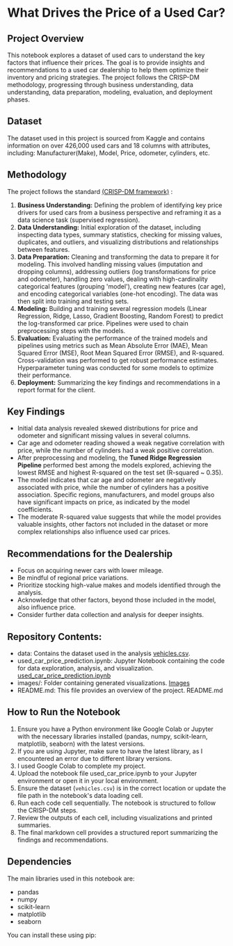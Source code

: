 # What Drives the Price of a Used Car?

## Project Overview

This notebook explores a dataset of used cars to understand the key factors that influence their prices. The goal is to provide insights and recommendations to a used car dealership to help them optimize their inventory and pricing strategies. The project follows the CRISP-DM methodology, progressing through business understanding, data understanding, data preparation, modeling, evaluation, and deployment phases.

## Dataset

The dataset used in this project is sourced from Kaggle and contains information on over 426,000 used cars and 18 columns with attributes, including: Manufacturer(Make), Model, Price, odometer, cylinders, etc. 

## Methodology

The project follows the standard [(CRISP-DM framework)](https://github.com/gethiten/used_car_price/tree/main/images/crisp.png) :

1.  **Business Understanding:** Defining the problem of identifying key price drivers for used cars from a business perspective and reframing it as a data science task (supervised regression).
2.  **Data Understanding:** Initial exploration of the dataset, including inspecting data types, summary statistics, checking for missing values, duplicates, and outliers, and visualizing distributions and relationships between features.
3.  **Data Preparation:** Cleaning and transforming the data to prepare it for modeling. This involved handling missing values (imputation and dropping columns), addressing outliers (log transformations for price and odometer), handling zero values, dealing with high-cardinality categorical features (grouping 'model'), creating new features (car age), and encoding categorical variables (one-hot encoding). The data was then split into training and testing sets.
4.  **Modeling:** Building and training several regression models (Linear Regression, Ridge, Lasso, Gradient Boosting, Random Forest) to predict the log-transformed car price. Pipelines were used to chain preprocessing steps with the models.
5.  **Evaluation:** Evaluating the performance of the trained models and pipelines using metrics such as Mean Absolute Error (MAE), Mean Squared Error (MSE), Root Mean Squared Error (RMSE), and R-squared. Cross-validation was performed to get robust performance estimates. Hyperparameter tuning was conducted for some models to optimize their performance.
6.  **Deployment:** Summarizing the key findings and recommendations in a report format for the client.

## Key Findings

*   Initial data analysis revealed skewed distributions for price and odometer and significant missing values in several columns.
*   Car age and odometer reading showed a weak negative correlation with price, while the number of cylinders had a weak positive correlation.
*   After preprocessing and modeling, the **Tuned Ridge Regression Pipeline** performed best among the models explored, achieving the lowest RMSE and highest R-squared on the test set (R-squared ~ 0.35).
*   The model indicates that car age and odometer are negatively associated with price, while the number of cylinders has a positive association.
Specific regions, manufacturers, and model groups also have significant impacts on price, as indicated by the model coefficients.
*   The moderate R-squared value suggests that while the model provides valuable insights, other factors not included in the dataset or more complex relationships also influence used car prices.

## Recommendations for the Dealership

*   Focus on acquiring newer cars with lower mileage.
*   Be mindful of regional price variations.
*   Prioritize stocking high-value makes and models identified through the analysis.
*   Acknowledge that other factors, beyond those included in the model, also influence price.
*   Consider further data collection and analysis for deeper insights.

## Repository Contents:
    
  *  data: Contains the dataset used in the analysis [vehicles.csv](https://github.com/gethiten/used_car_price/tree/main/data/).
  *  used_car_price_prediction.ipynb: Jupyter Notebook containing the code for data exploration, analysis, and visualization. [used_car_price_prediction.ipynb](https://github.com/gethiten/used_car_price/tree/main/used_car_price_prediction.ipynb)
  *  images/: Folder containing generated visualizations. [Images](https://github.com/gethiten/used_car_price/tree/main/images/)
  *  README.md: This file provides an overview of the project. README.md

## How to Run the Notebook

1.  Ensure you have a Python environment like Google Colab or Jupyter with the necessary libraries installed (pandas, numpy, scikit-learn, matplotlib, seaborn) with the latest versions.
2.  If you are using Jupyter, make sure to have the latest library, as I encountered an error due to different library versions.
3.  I used Google Colab to complete my project.
4.  Upload the notebook file used_car_price.ipynb to your Jupyter environment or open it in your local environment.
5.  Ensure the dataset (`vehicles.csv`) is in the correct location or update the file path in the notebook's data loading cell.
6.  Run each code cell sequentially. The notebook is structured to follow the CRISP-DM steps.
7.  Review the outputs of each cell, including visualizations and printed summaries.
8.  The final markdown cell provides a structured report summarizing the findings and recommendations.

## Dependencies

The main libraries used in this notebook are:

*   pandas
*   numpy
*   scikit-learn
*   matplotlib
*   seaborn

You can install these using pip:
